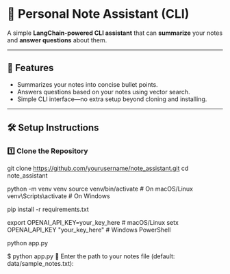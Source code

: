 # 🧠 Personal Note Assistant (CLI)

A simple **LangChain-powered CLI assistant** that can **summarize** your notes and **answer questions** about them.

---

## 🚀 Features
- Summarizes your notes into concise bullet points.
- Answers questions based on your notes using vector search.
- Simple CLI interface—no extra setup beyond cloning and installing.

---

## 🛠 Setup Instructions

### 1️⃣ Clone the Repository

git clone https://github.com/yourusername/note_assistant.git
cd note_assistant

python -m venv venv
source venv/bin/activate   # On macOS/Linux
venv\Scripts\activate      # On Windows

pip install -r requirements.txt

export OPENAI_API_KEY=your_key_here      # macOS/Linux
setx OPENAI_API_KEY "your_key_here"      # Windows PowerShell

python app.py

$ python app.py
📄 Enter the path to your notes file (default: data/sample_notes.txt): 
